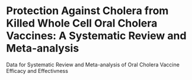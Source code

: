 # Protection Against Cholera from Killed Whole Cell Oral Cholera Vaccines: A Systematic Review and Meta-analysis 
Data for Systematic Review and Meta-analysis of Oral Cholera Vaccine Efficacy and Effectivness
